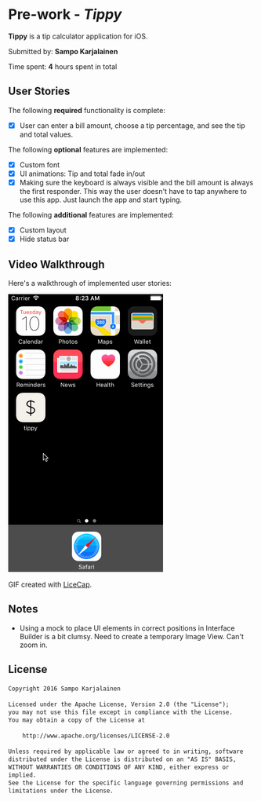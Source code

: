 # Pre-work - *Tippy*

**Tippy** is a tip calculator application for iOS.

Submitted by: **Sampo Karjalainen**

Time spent: **4** hours spent in total

## User Stories

The following **required** functionality is complete:
* [X] User can enter a bill amount, choose a tip percentage, and see the tip and total values.

The following **optional** features are implemented:
* [X] Custom font
* [X] UI animations: Tip and total fade in/out
* [X] Making sure the keyboard is always visible and the bill amount is always the first responder. This way the user doesn't have to tap anywhere to use this app. Just launch the app and start typing.

The following **additional** features are implemented:

- [X] Custom layout
- [X] Hide status bar

## Video Walkthrough 

Here's a walkthrough of implemented user stories:

![Screen rec of tippy](tippy.gif)

GIF created with [LiceCap](http://www.cockos.com/licecap/).

## Notes

- Using a mock to place UI elements in correct positions in Interface Builder is a bit clumsy. Need to create a temporary Image View. Can't zoom in.

## License

    Copyright 2016 Sampo Karjalainen

    Licensed under the Apache License, Version 2.0 (the "License");
    you may not use this file except in compliance with the License.
    You may obtain a copy of the License at

        http://www.apache.org/licenses/LICENSE-2.0

    Unless required by applicable law or agreed to in writing, software
    distributed under the License is distributed on an "AS IS" BASIS,
    WITHOUT WARRANTIES OR CONDITIONS OF ANY KIND, either express or implied.
    See the License for the specific language governing permissions and
    limitations under the License.

